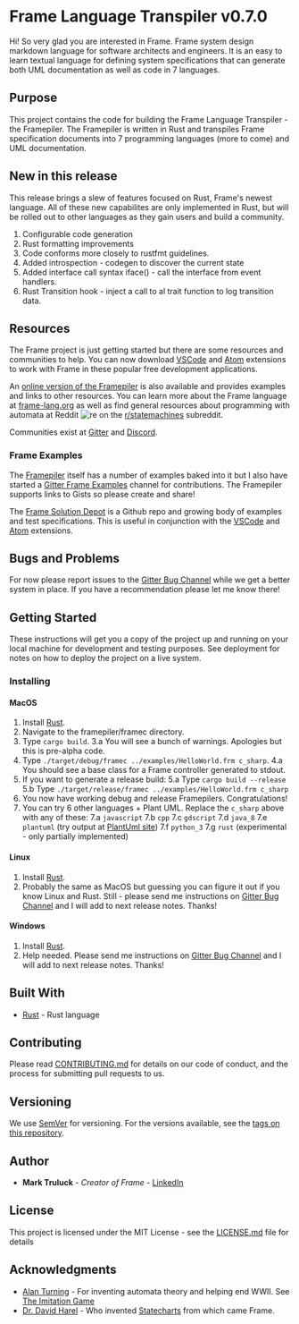 
# Frame Language Transpiler v0.7.0


Hi! So very glad you are interested in Frame. Frame system design markdown language for software architects and engineers. It is an easy to learn textual language for defining system specifications that can generate both UML documentation as well as code in 7 languages.


## Purpose

This project contains the code for building the Frame Language Transpiler - the Framepiler.  The Framepiler is written in Rust and transpiles Frame specification documents into 7 programming languages (more to come) and UML documentation.

## New in this release

This release brings a slew of features focused on Rust, Frame's newest language. All of these new capabilites are only implemented in Rust, but will be rolled out to other languages as they gain users and build a community.

1. Configurable code generation
2. Rust formatting improvements
3. Code conforms more closely to rustfmt guidelines.
4. Added introspection - codegen to discover the current state
5. Added interface call syntax iface() - call the interface from event handlers.
6. Rust Transition hook - inject a call to al trait function to log transition data.


## Resources

The Frame project is just getting started but there are some resources and communities to help. You can now download [VSCode](https://marketplace.visualstudio.com/items?itemName=frame-lang-org.frame-machine-maker) and [Atom](https://atom.io/packages/frame-machine-maker) extensions to work with Frame in these popular free development applications.

An [online version of the Framepiler](https://framepiler.frame-lang.org) is also available and provides examples and links to other resources. You can learn more about the Frame language at [frame-lang.org](https://frame-lang.org) as well as find general resources about programming with automata at Reddit ![re](https://www.google.com/s2/favicons?domain_url=https://reddit.com) on the [r/statemachines](https://www.reddit.com/r/statemachines/) subreddit.

Communities exist at [Gitter](https://gitter.im/frame-language/community) and [Discord](https://discord.com/invite/CfbU4QCbSD).

### Frame Examples
The [Framepiler](https://framepiler.frame-lang.org/example/aHR0cHM6Ly9naXN0LmdpdGh1Yi5jb20vZnJhbWUtbGFuZy8wZGFmMDMzOGU0YTkyYjc1NWViMTQ2NGM3YzVjMTM3Zg==) itself has a number of examples baked into it but I also have started a [Gitter Frame Examples](https://gitter.im/frame-language/frame-examples) channel for contributions. The Framepiler supports links to Gists so please create and share!

The [Frame Solution Depot](https://github.com/frame-lang/frame_solution_depot) is a Github repo and growing body of examples and test specifications. This is useful in conjunction with the [VSCode](https://marketplace.visualstudio.com/items?itemName=frame-lang-org.frame-machine-maker) and [Atom](https://atom.io/packages/frame-machine-maker) extensions.

## Bugs and Problems

For now please report issues to the [Gitter Bug Channel](https://gitter.im/frame-language/bug-reports) while we get a better system in place. If you have a recommendation please let me know there!

## Getting Started

These instructions will get you a copy of the project up and running on your local machine for development and testing purposes. See deployment for notes on how to deploy the project on a live system.


### Installing


#### MacOS
1. Install [Rust](https://www.rust-lang.org/tools/install).
2. Navigate to the framepiler/framec directory.
3. Type `cargo build`.
	3.a You will see a bunch of warnings. Apologies but this is pre-alpha code.
4. Type `./target/debug/framec ../examples/HelloWorld.frm c_sharp`.
	4.a You should see a base class for a Frame controller generated to stdout.
5. If you want to generate a release build:
	5.a Type `cargo build --release`
	5.b Type `./target/release/framec ../examples/HelloWorld.frm c_sharp`
6. You now have working debug and release Framepilers. Congratulations!
7. You can try 6 other languages + Plant UML. Replace the `c_sharp` above with any of these:
	7.a `javascript`
	7.b `cpp`
	7.c `gdscript`
	7.d `java_8`
	7.e `plantuml` (try output at [PlantUml site](http://www.plantuml.com/))
	7.f `python_3`
	7.g `rust` (experimental - only partially implemented)

#### Linux

1. Install  [Rust](https://www.rust-lang.org/tools/install).
2. Probably the same as MacOS but guessing you can figure it out if you know Linux and Rust. Still - please send me instructions on [Gitter Bug Channel](https://gitter.im/frame-language/bug-reports)  and I will add to next release notes. Thanks!

#### Windows
1. Install  [Rust](https://www.rust-lang.org/tools/install).
2. Help needed. Please send me instructions on [Gitter Bug Channel](https://gitter.im/frame-language/bug-reports)  and I will add to next release notes. Thanks!


## Built With

* [Rust](https://www.rust-lang.org/) - Rust language

## Contributing

Please read [CONTRIBUTING.md](https://gist.github.com/frame-lang/064097505d77b7ecb7f49a30f75622c4) for details on our code of conduct, and the process for submitting pull requests to us.

## Versioning

We use [SemVer](http://semver.org/) for versioning. For the versions available, see the [tags on this repository](https://github.com/frame-lang/frame_transpiler/tags).

## Author

* **Mark Truluck** - *Creator of Frame* - [LinkedIn](https://www.linkedin.com/in/marktruluck/)

## License

This project is licensed under the MIT License - see the [LICENSE.md](LICENSE.md) file for details

## Acknowledgments

* [Alan Turning](https://en.wikipedia.org/wiki/Alan_Turing) - For inventing automata theory and helping end WWII. See [The Imitation Game](https://www.imdb.com/title/tt2084970/)
* [Dr. David Harel](http://www.wisdom.weizmann.ac.il/~harel/papers.html) - Who invented [Statecharts](https://www.sciencedirect.com/science/article/pii/0167642387900359) from which came Frame.

